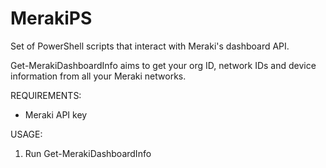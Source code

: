 # MerakiPS
Set of PowerShell scripts that interact with Meraki's dashboard API.

Get-MerakiDashboardInfo aims to get your org ID, network IDs and device information from all your Meraki networks.

REQUIREMENTS:

- Meraki API key

USAGE:

1. Run Get-MerakiDashboardInfo